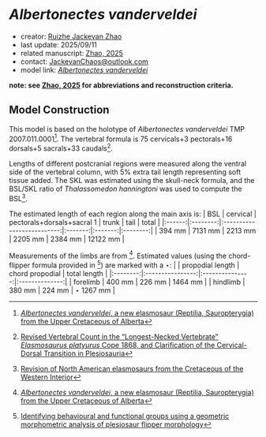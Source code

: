 # *Albertonectes vanderveldei*

- creator: [Ruizhe Jackevan Zhao](https://orcid.org/0009-0001-4869-3008) 
- last update: 2025/09/11
- related manuscript: [Zhao, 2025](https://doi.org/10.1101/2024.02.15.578844)
- contact: JackevanChaos@outlook.com
- model link: [*Albertonectes vanderveldei*](https://github.com/Pliosaurus-kevani/Mundus-Cyclus/blob/main/Plesiosauria/Albertonectes%20vanderveldei/Albertonectes%20vanderveldei.pdf)

**note: see [Zhao, 2025](https://doi.org/10.1101/2024.02.15.578844) for abbreviations and reconstruction criteria.**
## Model Construction
This model is based on the holotype of *Albertonectes vanderveldei* TMP 2007.011.0001[^1].
The vertebral formula is 75 cervicals+3 pectorals+16 dorsals+5 sacrals+33 caudals[^2].

Lengths of different postcranial regions were measured along the ventral side of the vertebral column,
with 5% extra tail length representing soft tissue added. The SKL was estimated using the skull-neck formula,
and the BSL/SKL ratio of *Thalassomedon hanningtoni* was used to compute the BSL[^3]. 

The estimated length of each region along the main axis is:
| BSL    | cervical | pectorals+dorsals+sacral 1 | trunk   | tail    | total    |
|:------:|:--------:|:--------------------------:|:-------:|:-------:|:--------:|
| 394 mm | 7131 mm  | 2213 mm                    | 2205 mm | 2384 mm | 12122 mm |

Measurements of the limbs are from [^1]. Estimated values (using the chord-flipper formula provided in [^4]) are marked with a $\star$:
|          | propodial length | chord propodial | total length   |
|:--------:|:----------------:|:---------------:|:--------------:|
| forelimb | 400 mm           | 226 mm          | 1464 mm |
| hindlimb | 380 mm           | 224 mm          | $\star$ 1267 mm |

[^1]: [*Albertonectes vanderveldei*, a new elasmosaur (Reptilia, Sauropterygia) from the Upper Cretaceous of Alberta](https://doi.org/10.1080/02724634.2012.658124)
[^2]: [Revised Vertebral Count in the “Longest-Necked Vertebrate” *Elasmosaurus platyurus* Cope 1868, and Clarification of the Cervical-Dorsal Transition in Plesiosauria](https://doi.org/10.1371/journal.pone.0070877)
[^3]: [Revision of North American elasmosaurs from the Cretaceous of the Western Interior](https://www.researchgate.net/publication/40662805_Revision_of_North_American_elasmosaurs_from_the_Cretaceous_of_the_Western_Interior)
[^4]: [Identifying behavioural and functional groups using a geometric morphometric analysis of plesiosaur flipper morphology](https://research.manchester.ac.uk/en/studentTheses/identifying-behavioural-and-functional-groups-using-a-geometric-m)
